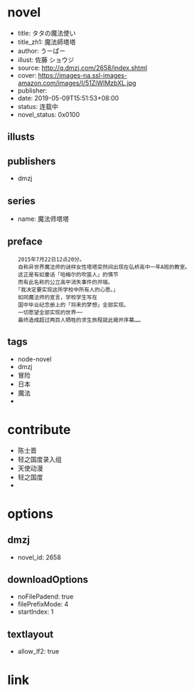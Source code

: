 # novel

- title: タタの魔法使い
- title_zh1: 魔法師塔塔
- author: うーぱー
- illust: 佐藤 ショウジ
- source: http://q.dmzj.com/2658/index.shtml
- cover: https://images-na.ssl-images-amazon.com/images/I/51ZiWIMzbXL.jpg
- publisher:
- date: 2019-05-09T15:51:53+08:00
- status: 连载中
- novel_status: 0x0100

## illusts


## publishers

- dmzj

## series

- name: 魔法师塔塔

## preface


```
　　2015年7月22日12点20分。
　　自称异世界魔法师的谜样女性塔塔突然间出现在弘桥高中一年A班的教室。
　　这正是有如童话「哈梅尔的吹笛人」的情节
　　而有此名称的公立高中消失事件的开端。
　　「我决定要实现这所学校中所有人的心愿。」
　　如同魔法师的宣言，学校学生写在
　　国中毕业纪念册上的「将来的梦想」全部实现。
　　一切愿望全部实现的世界──
　　最终造成超过两百人牺牲的求生旅程就此揭开序幕……
```

## tags

- node-novel
- dmzj
- 冒险
- 日本
- 魔法
- 

# contribute

- 陈士晋
- 轻之国度录入组
- 天使动漫
- 轻之国度
- 

# options

## dmzj

- novel_id: 2658

## downloadOptions

- noFilePadend: true
- filePrefixMode: 4
- startIndex: 1

## textlayout

- allow_lf2: true

# link



